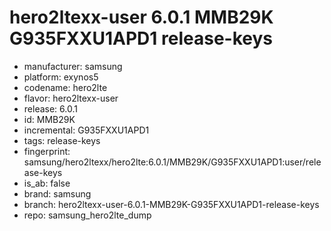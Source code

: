 # hero2ltexx-user 6.0.1 MMB29K G935FXXU1APD1 release-keys
- manufacturer: samsung
- platform: exynos5
- codename: hero2lte
- flavor: hero2ltexx-user
- release: 6.0.1
- id: MMB29K
- incremental: G935FXXU1APD1
- tags: release-keys
- fingerprint: samsung/hero2ltexx/hero2lte:6.0.1/MMB29K/G935FXXU1APD1:user/release-keys
- is_ab: false
- brand: samsung
- branch: hero2ltexx-user-6.0.1-MMB29K-G935FXXU1APD1-release-keys
- repo: samsung_hero2lte_dump
